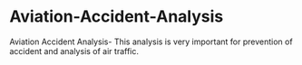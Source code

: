 # Aviation-Accident-Analysis
Aviation Accident Analysis- This analysis is very important  for prevention of accident and analysis of air traffic.
